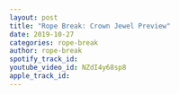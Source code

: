 ```yaml
---
layout: post
title: "Rope Break: Crown Jewel Preview"
date: 2019-10-27
categories: rope-break
author: rope-break
spotify_track_id: 
youtube_video_id: NZdI4y68sp8
apple_track_id: 
---
```

